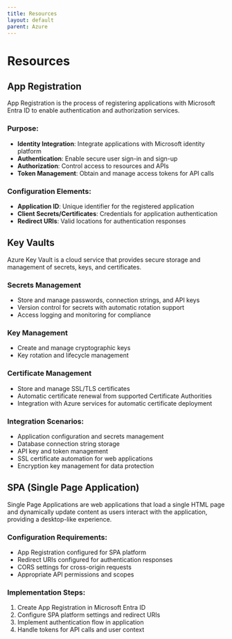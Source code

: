 ```yaml
--- 
title: Resources
layout: default
parent: Azure
---
```


# Resources

## App Registration

App Registration is the process of registering applications with Microsoft Entra ID to enable authentication and authorization services.

### Purpose:
- **Identity Integration**: Integrate applications with Microsoft identity platform
- **Authentication**: Enable secure user sign-in and sign-up
- **Authorization**: Control access to resources and APIs
- **Token Management**: Obtain and manage access tokens for API calls

### Configuration Elements:
- **Application ID**: Unique identifier for the registered application
- **Client Secrets/Certificates**: Credentials for application authentication
- **Redirect URIs**: Valid locations for authentication responses

## Key Vaults

Azure Key Vault is a cloud service that provides secure storage and management of secrets, keys, and certificates.


### Secrets Management
- Store and manage passwords, connection strings, and API keys
- Version control for secrets with automatic rotation support
- Access logging and monitoring for compliance

### Key Management
- Create and manage cryptographic keys
- Key rotation and lifecycle management

### Certificate Management
- Store and manage SSL/TLS certificates
- Automatic certificate renewal from supported Certificate Authorities
- Integration with Azure services for automatic certificate deployment

### Integration Scenarios:
- Application configuration and secrets management
- Database connection string storage
- API key and token management
- SSL certificate automation for web applications
- Encryption key management for data protection

## SPA (Single Page Application)

Single Page Applications are web applications that load a single HTML page and dynamically update content as users interact with the application, providing a desktop-like experience.

### Configuration Requirements:
- App Registration configured for SPA platform
- Redirect URIs configured for authentication responses
- CORS settings for cross-origin requests
- Appropriate API permissions and scopes

### Implementation Steps:
1. Create App Registration in Microsoft Entra ID
2. Configure SPA platform settings and redirect URIs
4. Implement authentication flow in application
5. Handle tokens for API calls and user context
